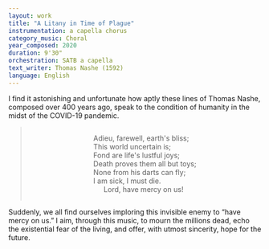 ```yaml
---
layout: work
title: "A Litany in Time of Plague"
instrumentation: a capella chorus
category_music: Choral
year_composed: 2020
duration: 9'30"
orchestration: SATB a capella
text_writer: Thomas Nashe (1592)
language: English
---
```


I find it astonishing and unfortunate how aptly these lines of Thomas Nashe, composed over 400 years ago, speak to the condition of humanity in the midst of the COVID-19 pandemic.

<blockquote>
<div style="text-align: center;">
<p style="display: inline-block; text-align: left;">Adieu, farewell, earth's bliss;<br>
This world uncertain is;<br>
Fond are life's lustful joys;<br>
Death proves them all but toys;<br>
None from his darts can fly;<br>
I am sick, I must die.<br>
<span style="margin-left:10%;">Lord, have mercy on us!</span></p>
    </div>
</blockquote>

Suddenly, we all find ourselves imploring this invisible enemy to “have mercy on us.” I aim, through this music, to mourn the millions dead, echo the existential fear of the living, and offer, with utmost sincerity, hope for the future.